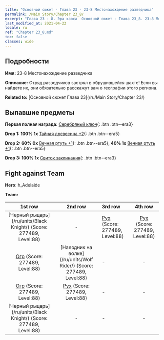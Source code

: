 ```yaml
---
title: "Основной сюжет - Глава 23 - 23-8 Местонахождение разведчика"
permalink: /Main Story/Chapter 23_8/
excerpt: "Глава 23 - 8. Эра хаоса  Основной сюжет - Глава 23_8. 23-8 Местонахождение разведчика"
last_modified_at: 2021-04-22
locale: ru
ref: "Chapter 23_8.md"
toc: false
classes: wide
---
```


## Подробности

 **Имя:** 23-8 Местонахождение разведчика

 **Описание:** Отряд разведчиков застрял в обрушившейся шахте! Если вы найдете их, они обязательно расскажут вам о географии этого региона.

 **Related to:** [Основной сюжет Глава 23](/ru/Main Story/Chapter 23/)

## Выпавшие предметы

 **Первая полная награда:** [Серебряный ключ](/ItemsRU/con_693/){: .btn .btn--era3}

 **Drop 1:** **100% 1x** [Тайная древесина +2](/ItemsRU/mat_76/){: .btn .btn--era5}

 **Drop 2:** **60% 0x** [Вечная ртуть +1](/ItemsRU/mat_70/){: .btn .btn--era5}, **40% 1x** [Вечная ртуть +1](/ItemsRU/mat_70/){: .btn .btn--era5}

 **Drop 3:** **100% 1x** [Свиток заклинания](/ItemsRU/con_694/){: .btn .btn--era3}


## Fight against Team
 **Hero:** h_Adelaide

 **Team:**


  | 1st row | 2nd row | 3rd row | 4th row |
  |:----:|:----:|:----|:----:|
  | [Черный рыцарь](/ru/units/Black Knight/) (Score: 277489, Level:88)  | - | [Рух](/ru/units/Roc/) (Score: 277489, Level:88)  | [Рух](/ru/units/Roc/) (Score: 277489, Level:88)  |
  | [Огр](/ru/units/Ogre/) (Score: 277489, Level:88)  | [Наездник на волке](/ru/units/Wolf Rider/) (Score: 277489, Level:88)  | - | - |
  | [Огр](/ru/units/Ogre/) (Score: 277489, Level:88)  | [Рух](/ru/units/Roc/) (Score: 277489, Level:88)  | - | - |
  | [Черный рыцарь](/ru/units/Black Knight/) (Score: 277489, Level:88)  | - | - | - |


